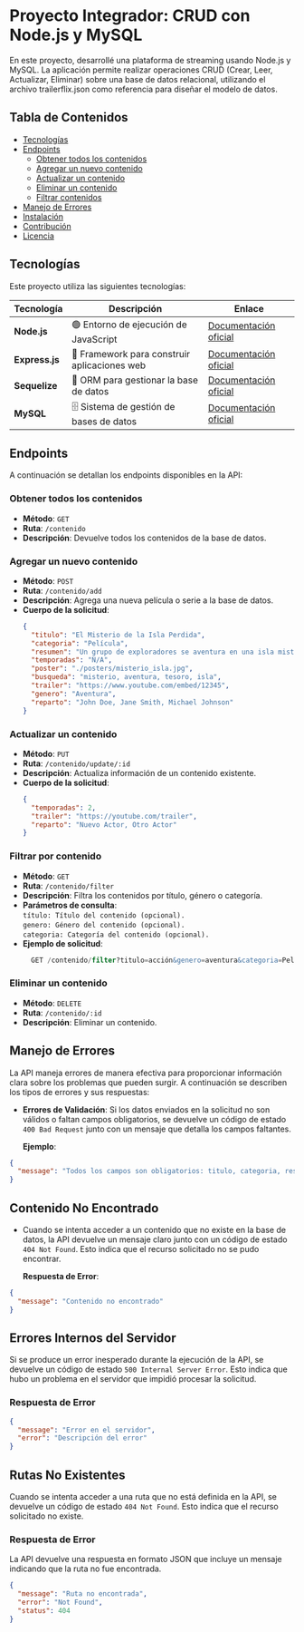# Proyecto Integrador: CRUD con Node.js y MySQL

En este proyecto, desarrollé una plataforma de streaming usando Node.js y MySQL. La aplicación permite realizar operaciones CRUD (Crear, Leer, Actualizar, Eliminar) sobre una base de datos relacional, utilizando el archivo trailerflix.json como referencia para diseñar el modelo de datos.

## Tabla de Contenidos

- [Tecnologías](#tecnologías)
- [Endpoints](#endpoints)
  - [Obtener todos los contenidos](#obtener-todos-los-contenidos)
  - [Agregar un nuevo contenido](#agregar-un-nuevo-contenido)
  - [Actualizar un contenido](#actualizar-un-contenido)
  - [Eliminar un contenido](#eliminar-un-contenido)
  - [Filtrar contenidos](#filtrar-por-contenido)
- [Manejo de Errores](#manejo-de-errores)
- [Instalación](#instalación)
- [Contribución](#contribución)
- [Licencia](#licencia)

## Tecnologías

Este proyecto utiliza las siguientes tecnologías:

| Tecnología     | Descripción                                  | Enlace                                          |
| -------------- | -------------------------------------------- | ----------------------------------------------- |
| **Node.js**    | 🟢 Entorno de ejecución de JavaScript        | [Documentación oficial](https://nodejs.org/)    |
| **Express.js** | 🚀 Framework para construir aplicaciones web | [Documentación oficial](https://expressjs.com/) |
| **Sequelize**  | 💾 ORM para gestionar la base de datos       | [Documentación oficial](https://sequelize.org/) |
| **MySQL**      | 🗄️ Sistema de gestión de bases de datos      | [Documentación oficial](https://www.mysql.com/) |

## Endpoints

A continuación se detallan los endpoints disponibles en la API:

### Obtener todos los contenidos

- **Método**: `GET`
- **Ruta**: `/contenido`
- **Descripción**: Devuelve todos los contenidos de la base de datos.

### Agregar un nuevo contenido

- **Método**: `POST`
- **Ruta**: `/contenido/add`
- **Descripción**: Agrega una nueva película o serie a la base de datos.
- **Cuerpo de la solicitud**:
  ```json
  {
    "titulo": "El Misterio de la Isla Perdida",
    "categoria": "Película",
    "resumen": "Un grupo de exploradores se aventura en una isla misteriosa en busca de un tesoro perdido.",
    "temporadas": "N/A",
    "poster": "./posters/misterio_isla.jpg",
    "busqueda": "misterio, aventura, tesoro, isla",
    "trailer": "https://www.youtube.com/embed/12345",
    "genero": "Aventura",
    "reparto": "John Doe, Jane Smith, Michael Johnson"
  }
  ```

### Actualizar un contenido

- **Método**: `PUT`
- **Ruta**: `/contenido/update/:id`
- **Descripción**: Actualiza información de un contenido existente.
- **Cuerpo de la solicitud**:
  ```json
  {
    "temporadas": 2,
    "trailer": "https://youtube.com/trailer",
    "reparto": "Nuevo Actor, Otro Actor"
  }
  ```

### Filtrar por contenido

- **Método**: `GET`
- **Ruta**: `/contenido/filter`
- **Descripción**: Filtra los contenidos por título, género o categoría.
- **Parámetros de consulta**:
  <br>`título: Título del contenido (opcional).`
  <br>`genero: Género del contenido (opcional).`
  <br>`categoria: Categoría del contenido (opcional).`
- **Ejemplo de solicitud**:
  ```sql
    GET /contenido/filter?titulo=acción&genero=aventura&categoria=Película
  ```

### Eliminar un contenido

- **Método**: `DELETE`
- **Ruta**: `/contenido/:id`
- **Descripción**: Eliminar un contenido.

## Manejo de Errores

La API maneja errores de manera efectiva para proporcionar información clara sobre los problemas que pueden surgir. A continuación se describen los tipos de errores y sus respuestas:

- **Errores de Validación**: Si los datos enviados en la solicitud no son válidos o faltan campos obligatorios, se devuelve un código de estado `400 Bad Request` junto con un mensaje que detalla los campos faltantes.

  **Ejemplo**:

```json
{
  "message": "Todos los campos son obligatorios: titulo, categoria, resumen, genero, reparto"
}
```

## Contenido No Encontrado

- Cuando se intenta acceder a un contenido que no existe en la base de datos, la API devuelve un mensaje claro junto con un código de estado `404 Not Found`. Esto indica que el recurso solicitado no se pudo encontrar.

  **Respuesta de Error**:

```json
{
  "message": "Contenido no encontrado"
}
```

## Errores Internos del Servidor

Si se produce un error inesperado durante la ejecución de la API, se devuelve un código de estado `500 Internal Server Error`. Esto indica que hubo un problema en el servidor que impidió procesar la solicitud.

### Respuesta de Error

```json
{
  "message": "Error en el servidor",
  "error": "Descripción del error"
}
```

## Rutas No Existentes

Cuando se intenta acceder a una ruta que no está definida en la API, se devuelve un código de estado `404 Not Found`. Esto indica que el recurso solicitado no existe.

### Respuesta de Error

La API devuelve una respuesta en formato JSON que incluye un mensaje indicando que la ruta no fue encontrada.

```json
{
  "message": "Ruta no encontrada",
  "error": "Not Found",
  "status": 404
}
```

